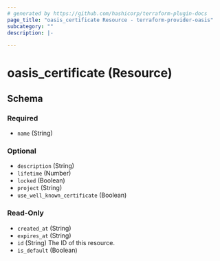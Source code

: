 ```yaml
---
# generated by https://github.com/hashicorp/terraform-plugin-docs
page_title: "oasis_certificate Resource - terraform-provider-oasis"
subcategory: ""
description: |-
  
---
```


# oasis_certificate (Resource)





<!-- schema generated by tfplugindocs -->
## Schema

### Required

- `name` (String)

### Optional

- `description` (String)
- `lifetime` (Number)
- `locked` (Boolean)
- `project` (String)
- `use_well_known_certificate` (Boolean)

### Read-Only

- `created_at` (String)
- `expires_at` (String)
- `id` (String) The ID of this resource.
- `is_default` (Boolean)


